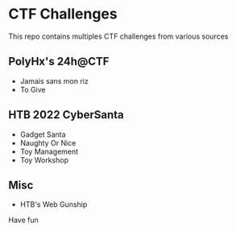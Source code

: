 # CTF Challenges

This repo contains multiples CTF challenges from various sources

## PolyHx's 24h@CTF

- Jamais sans mon riz
- To Give

## HTB 2022 CyberSanta

- Gadget Santa
- Naughty Or Nice
- Toy Management
- Toy Workshop

## Misc

- HTB's Web Gunship

Have fun
